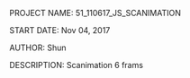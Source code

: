 PROJECT NAME:
51_110617_JS_SCANIMATION

START DATE:
Nov 04, 2017

AUTHOR:
Shun

DESCRIPTION:
Scanimation 6 frams